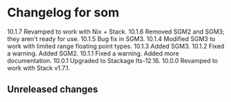 # Changelog for som

10.1.7 Revamped to work with Nix + Stack.
10.1.6 Removed SGM2 and SGM3; they aren't ready for use.
10.1.5 Bug fix in SGM3.
10.1.4 Modified SGM3 to work with limited range floating point types.
10.1.3 Added SGM3.
10.1.2 Fixed a warning.
       Added SGM2.
10.1.1 Fixed a warning.
       Added more documentation.
10.0.1 Upgraded to Stackage lts-12.16.
10.0.0 Revamped to work with Stack v1.7.1.

## Unreleased changes
